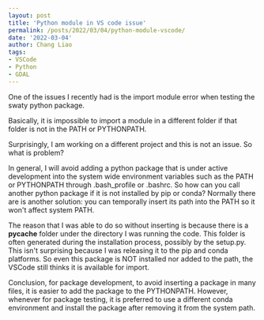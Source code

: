 ```yaml
---
layout: post
title: 'Python module in VS code issue'
permalink: /posts/2022/03/04/python-module-vscode/
date: '2022-03-04'
author: Chang Liao
tags:
- VSCode
- Python
- GDAL
---
```


One of the issues I recently had is the import module error when testing the swaty python package.

Basically, it is impossible to import a module in a different folder if that folder is not in the PATH or PYTHONPATH.

Surprisingly, I am working on a different project and this is not an issue. So what is problem?

In general, I will avoid adding a python package that is under active development into the system wide environment variables such as the PATH or PYTHONPATH through .bash_profile or .bashrc. So how can you call another python package if it is not installed by pip or conda? Normally there are is another solution: you can temporally insert its path into the PATH so it won't affect system PATH.

The reason that I was able to do so without inserting is because there is a __pycache__ folder under the directory I was running the code. This folder is often generated during the installation process, possibly by the setup.py. This isn't surprising because I was releasing it to the pip and conda platforms. So even this package is NOT installed nor added to the path, the VSCode still thinks it is available for import.

Conclusion, for package development, to avoid inserting a package in many files, it is easier to add the package to the PYTHONPATH. However, whenever for package testing, it is preferred to use a different conda environment and install the package after removing it from the system path.



